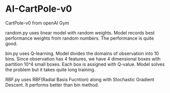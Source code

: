 # AI-CartPole-v0

CartPole-v0 from openAI Gym

random.py uses linear model with random weights.  Model records best performance weights from random numbers.  The performance is quite good.  

bin.py uses Q-learning.  Model divides the domains of observation into 10 bins.  Since observation has 4 features, we have 4 dimensional boxes with partition 10^4 small boxes.  Each box is assigned with Q-value.  Model solves the problem but it takes quite long training.  

RBF.py uses RBF(Radial Basis Fucntion) along with Stochastic Gradient Descent.  It performs better than bin method.  
